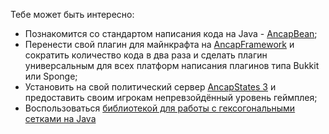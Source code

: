 Тебе может быть интересно:

- Познакомится со стандартом написания кода на Java - [AncapBean](https://github.com/PukPukov/AncapBean);
- Перенести свой плагин для майнкрафта на [AncapFramework](https://github.com/PukPukov/AncapLibrary) и сократить количество кода в два раза и сделать плагин универсальным для всех платформ написания плагинов типа Bukkit или Sponge;
- Установить на свой политический сервер [AncapStates 3](https://github.com/PukPukov/AncapStates-2) и предоставить своим игрокам непревзойдённый уровень геймплея;
- Воспользоваться [библиотекой для работы с гексогональными сетками на Java](https://github.com/PukPukov/HexagonLibrary-Java)
